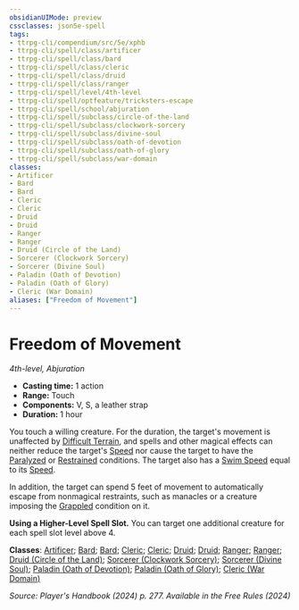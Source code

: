 ```yaml
---
obsidianUIMode: preview
cssclasses: json5e-spell
tags:
- ttrpg-cli/compendium/src/5e/xphb
- ttrpg-cli/spell/class/artificer
- ttrpg-cli/spell/class/bard
- ttrpg-cli/spell/class/cleric
- ttrpg-cli/spell/class/druid
- ttrpg-cli/spell/class/ranger
- ttrpg-cli/spell/level/4th-level
- ttrpg-cli/spell/optfeature/tricksters-escape
- ttrpg-cli/spell/school/abjuration
- ttrpg-cli/spell/subclass/circle-of-the-land
- ttrpg-cli/spell/subclass/clockwork-sorcery
- ttrpg-cli/spell/subclass/divine-soul
- ttrpg-cli/spell/subclass/oath-of-devotion
- ttrpg-cli/spell/subclass/oath-of-glory
- ttrpg-cli/spell/subclass/war-domain
classes:
- Artificer
- Bard
- Bard
- Cleric
- Cleric
- Druid
- Druid
- Ranger
- Ranger
- Druid (Circle of the Land)
- Sorcerer (Clockwork Sorcery)
- Sorcerer (Divine Soul)
- Paladin (Oath of Devotion)
- Paladin (Oath of Glory)
- Cleric (War Domain)
aliases: ["Freedom of Movement"]
---
```

# Freedom of Movement
*4th-level, Abjuration*  

- **Casting time:** 1 action
- **Range:** Touch
- **Components:** V, S, a leather strap
- **Duration:** 1 hour

You touch a willing creature. For the duration, the target's movement is unaffected by [Difficult Terrain](3-Compendium/rules/variant-rules/difficult-terrain-xphb.md), and spells and other magical effects can neither reduce the target's [Speed](3-Compendium/rules/variant-rules/speed-xphb.md) nor cause the target to have the [Paralyzed](3-Compendium/rules/conditions.md#Paralyzed) or [Restrained](3-Compendium/rules/conditions.md#Restrained) conditions. The target also has a [Swim Speed](3-Compendium/rules/variant-rules/swim-speed-xphb.md) equal to its [Speed](3-Compendium/rules/variant-rules/speed-xphb.md).

In addition, the target can spend 5 feet of movement to automatically escape from nonmagical restraints, such as manacles or a creature imposing the [Grappled](3-Compendium/rules/conditions.md#Grappled) condition on it.

**Using a Higher-Level Spell Slot.** You can target one additional creature for each spell slot level above 4.

**Classes**: [Artificer](list-spells-classes-artificer); [Bard](list-spells-classes-bard); [Bard](list-spells-classes-bard); [Cleric](list-spells-classes-cleric); [Cleric](list-spells-classes-cleric); [Druid](list-spells-classes-druid); [Druid](list-spells-classes-druid); [Ranger](list-spells-classes-ranger); [Ranger](list-spells-classes-ranger); [Druid (Circle of the Land)](list-spells-classes-druid-xphb-circle-of-the-land-xphb); [Sorcerer (Clockwork Sorcery)](list-spells-classes-sorcerer-xphb-clockwork-sorcery-xphb); [Sorcerer (Divine Soul)](list-spells-classes-sorcerer-xphb-divine-soul-xge); [Paladin (Oath of Devotion)](list-spells-classes-paladin-xphb-oath-of-devotion-xphb); [Paladin (Oath of Glory)](list-spells-classes-paladin-xphb-oath-of-glory-xphb); [Cleric (War Domain)](list-spells-classes-cleric-xphb-war-domain-xphb)

*Source: Player's Handbook (2024) p. 277. Available in the Free Rules (2024)*